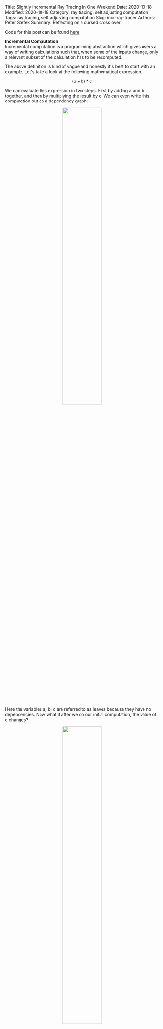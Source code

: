 Title: Slightly Incremental Ray Tracing In One Weekend
Date: 2020-10-18
Modified: 2020-10-18
Category: ray tracing, self adjusting computation
Tags: ray tracing, self adjusting computation
Slug: incr-ray-tracer
Authors: Peter Stefek
Summary: Reflecting on a cursed cross over

Code for this post can be found [here](https://github.com/Mr4k/incremental-ray-tracer)  

**Incremental Computation**  
Incremental computation is a programming abstraction which gives users a way of writing calculations such that, when some of the inputs change, only a relevant subset of the calculation has to be recomputed. 
 
The above definition is kind of vague and honestly it's best to start with an example. Let's take a look at the following mathematical expression.  

$$ (a+b)*c $$  

We can evaluate this expression in two steps. First by adding a and b together, and then by multiplying the result by c. We can even write this computation out as a dependency graph:
<p align="center">
  <img src="/images/incr-ray-tracer/comp-dag.png" width=50%> </img>
</p>
Here the variables a, b, c are referred to as leaves because they have no dependencies. Now what if after we do our initial computation, the value of c changes?
<p align="center">
  <img src="/images/incr-ray-tracer/comp-dag-2.png" width=50%> </img>
</p>
We can see from this graph that since (a+b) does not depend on c, we do not need to recompute it. Now imagine scaling this idea up to larger, more complex expressions. If you are familiar with spreadsheet software, you might have flashbacks to the huge interlinked computations created there. This brings us to a second, more intuitive definition of incremental computation: Microsoft Excel on steroids.
<p align="center">
  <img src="/images/incr-ray-tracer/excel-on-steroids.png" width=50%> </img>
</p>
There are several different frameworks and projects for incremental computation. These include [several](https://github.com/salsa-rs/salsa) [rust](http://adapton.org/) [libraries](https://github.com/lord/anchors), [Facebook's Skip Lang](http://skiplang.com/) and an OCaml library called [Incremental](https://github.com/janestreet/incremental). I chose to play around with Incremental for my experiments, because it seems to be the most battle tested option.

**Pros/Cons**  
So far it may seem like incremental computation frameworks are magical abstractions which allow programmers to write incredibly efficient programs with ease. So why don't we all use them? Well like most things in software, incremental computation frameworks come with a few trade offs.   
Pros:  
  

-  An incremental computation framework provides a simple abstraction around optimizing computations which allow programmers to write more efficiently computable programs with low mental overhead.
- The abstraction provided by these frameworks generalizes well to many different types of problems.

Cons:
 
- The frameworks have non negligible overhead both in speed and memory. We need to make sure the computation is slow enough to justify incrementalizing. If not, the overhead of the framework could dwarf the time it would take to recompute the expression from scratch.
- Similar to the above point, the initial computation of the algorithm will be slower. You need to decide if you will be recomputing often enough to justify this slow down.
- There are always limitations to any particular abstraction. Therefore you will likely be able to come up with a custom algorithm for a specific problem that is much faster than the result you get using an incremental computation framework.

Those interested in exploring these tradeoffs in detail or wanting to peek behind the curtain will enjoy [this talk](https://www.youtube.com/watch?v=G6a5G5i4gQU).

**How do people use Incremental Computation**  
So where are people actually using incremental computation? As far as I know, there are a few different areas where these ideas are being applied:
 
- Finance, especially to deal with large spreadsheet-like calculations. Most finance companies are a little vague about what they actually do, so I don't know too much about this use case.
- Compliers, the rust compiler explored these techniques when building their incremental compilation features.
- Databases, the company Materialize uses technology based on the Timely Dataflow Model developed by Microsoft Research to create a better streaming database.
- User Interface, user interfaces are a perfect place for incremental computation because it's important to figure out which components you actually need to re-render when something on the page changes.

**How people shouldn't use Incremental Computation**  
Now we can get to the fun part. Over the last week, I tried to play around with Incremental (and picked up scraps of OCaml) to get a better idea of how to actually build incremental computations. 
 
Of course the first thing I did was to [break the library](https://github.com/Mr4k/smash-incremental-heap), but after that I decided I wanted to write a small but non trivial project which used it. Since I don't have legions of highly paid quants to create large spreadsheets, I decided that use case was off the table. I felt that building a toy compiler or database would be at least a week long project by itself without incrementalizing it, so I ruled those out as well. I'm also not a huge frontend person, so a ui framework didn't seem appeal to me that much. Instead I decided to try something different:

<p align="center">
  <img src="/images/incr-ray-tracer/in-one-weekend.jpg" width=50%> </img>
</p>

I decided to implement (3/4s of) Peter Shirley's [Ray Tracing in One Weekend tutorial](https://www.realtimerendering.com/raytracing/Ray%20Tracing%20in%20a%20Weekend.pdf) in OCaml and then try to incrementalize a part of the ray tracing step. I will be honest, this experiment was not the most amazing thing in the world, but I think I learned a lot about what not to do with incremental computation. 

Is this a terrible idea? Absolutely! But we can learn a lot but understanding why exactly it's terrible.

So how does the graph based incremental computation I talked about above even fit in with ray tracing? It turns out shooting light rays into space can be thought of as a graph.

First of all let's look the process of tracing one ray of light from observer to light source.

<p align="center">
  <img src="/images/incr-ray-tracer/inital-graph.png" width=75%> </img>
</p>

In the above diagram, we can see a ray of light traced backwards from the viewers eye to a light source. In between, it bounces off of both a red and blue sphere.

<p align="center">
  <img src="/images/incr-ray-tracer/ray-trace-graph.png" width=75%> </img>
</p>

The light blue circles are nodes in an incremental computation graph and the arrows are directed edges between them. Whenever a ray hits an object, a new incremental node is created. This node computes the location of the next bounce by reflecting the incoming ray, and depends on the location and direction of the last bounce. This means that if the direction of a previous ray in the chain changes, all subsequent ray bounces will be recomputed.

 We can also fit additional metadata about our scene into the graph. For example, each object that a light ray hits will have a material associated with it.
 
In my model, these materials have color but also a "fuzziness" parameter that represents how reflective the material is. If the material is perfectly reflective, incoming light rays are reflected so that the angle of incedence is exactly equal to the angle of reflection. Otherwise there is a random jitter applied to the outgoing direction of the ray. The size of this jitter is controlled by the "fuzziness" parameter. 
 
So the material parameters affect the final image color, as well as the direction of the outgoing ray. When the fuzziness of a material changes, we must recast all subsequent rays bouncing off of any objects which use that material. We can represent this dependency in our graph as follows: 

<p align="center">
  <img src="/images/incr-ray-tracer/render-graph-with-materials.png" width=75%> </img>
</p>
In the above graph, if the fuzziness of a material changes, we will recast all subsequent rays.
 
Handling changing material parameters will be the focus of our render. The idea is that after an expensive render, an artist could tweak a few material parameters without having to redraw the entire screen.
 
But what about moving objects around? For this experiment, I decided not to implement this (fairly important) feature because I could not find a way to make it fit as nicely into the abstraction provided by Incremental. If I really wanted to do this, I'd basically just store all the rays inside a spatial acceleration structure like a octree. Then whenever a sphere's position changed, I'd query the set of rays intersecting it before and after it moved. I'd then recompute each of the nodes associated with these rays.  
 
So anyways does this material editing approach actually work? The answer is somewhat.
 
Here's a gif of it in action (in real time)!
<p align="center">
  <img src="/images/incr-ray-tracer/trace-reload.gif" width=50%> </img>
</p>

In the above gif, each material's color and fuzziness parameters are being changed one sphere at a time. Instead of doing a full render each time something changes, Incremental figures out which rays need to be recomputed. The image above looks grainy because I'm casting only about 10 rays per pixel (for reference,  Shirley's code, which this is based off, does 100 rays per pixel). To see why I'm only taking 10 samples per pixel, let's look at some performance numbers: 

<table style="width:90%">
  <tr>
    <th># Rays Cast (x129600)</th>
    <th>Non incremental render time (s) </th>
    <th>Inital incremental render time (s) </th>
    <th>50th percentile edit time (s)</th>
    <th>99th percentile edit time (s)</th>
  </tr>
  <tr>
    <td>1x</td>
    <td>0.864982</td>
    <td>2.475083</td>
    <td>0.010557</td>
    <td>0.077140</td>
  </tr>
  <tr>
    <td>2x</td>
    <td>1.559165</td>
    <td>5.213949</td>
    <td>0.015602</td>
    <td>0.157500</td>
  </tr>
  <tr>
    <td>5x</td>
    <td>4.088101</td>
    <td>12.362720</td>
    <td>0.032054</td>
    <td>0.405897</td>
  </tr>
  <tr>
    <td>10x</td>
    <td>7.763904</td>
    <td>24.869927</td>
    <td>0.088754</td>
    <td>0.901066</td>
  </tr>
  <tr>
    <td>20x</td>
    <td>14.815373</td>
    <td>121.544599</td>
    <td>0.840104</td>
    <td>11.20906</td>
  </tr>
  <tr>
    <td>30x</td>
    <td>19.766822</td>
    <td>311.603921</td>
    <td>1.917536</td>
    <td>24.662991</td>
  </tr>
</table>
</p>
The benchmarks above are all taken on my 2.9 GHz Dual-Core Intel Core i5 2015 Macbook Pro with 8GB of memory. They each used 100 spheres, each with its own unique material. Each sphere's material was changed once and I recorded the time it took to rerender after each sphere's material had changed. Each ray cast bounced a maximum of 10 times through the scene. The non incremental version is my implementation of Peter Shirley's code. Both versions of the code are single threaded.
 
Okay let's talk though this data quickly. The first four rows of the table tell a consistent story. The initial render has about a 3x to 4x overhead and editing a sphere's material results is significantly faster than a full redraw. All the numbers seem to scale linearly with the number of rays cast as expected.
 
But what about the rows after that? Runtime seems to explode in the incremental version. I was really surprised by this result. I don't have a definitive answer to this question but it did make me rethink the overhead that a library like Incremental brings to a program.

**Overhead of Incremental**  
At first glance, accounting for the runtime overhead of Incremental seems like it would be pretty simple. Each node that is fired requires a little bookkeeping on the Incremental side. As far as I know this overhead is typically on the order of ~50-150ns per node on commodity hardware and should grow linearly. The operations we are wrapping are a lot slower than that, so this firing overhead should not be a problem.  
 
While the bookkeeping overhead is minimal, there is a second kind of overhead introduced by using this library. This is the memory overhead. Incremental nodes are not super light weight by themselves. Each node weighs [at least 216 bytes](https://github.com/janestreet/incremental/blob/9b1f4da26fb223da43dc874fc797d39c13f14752/doc/tutorial/part7-optimization.mdx) without counting the data it is pointing to. In our model, we have at least one node per bounce of light. In fact, there were 20,678,306 nodes in the row 5 computation. I didn't think about this memory overhead at first because I was concerned with runtime, not memory usage.  

Of course, things are always more complex than they appear and I think it's possible that the runtime spike from above is caused by the memory overhead. **As a disclaimer, I'm not an expert in profiling, so what say I could be very wrong.**

As far as I understand, the memory that most programs have access to is not real memory, but an abstraction known as virtual memory. That virtual memory is divided into "pages" of about 4KB each (on my computer at least). These pages are typically stored in RAM. But when memory gets tight, the operating system uses a variety of tricks to create the illusion of having more RAM then it really does. These tricks include temporarily storing pages to disk, temporarily swapping entire programs onto disk, and compressing memory in RAM. The drawback of these tricks is a considerable overhead when accessing affected memory.   

Let's assume that a page is always 4K bytes. In that case, about 20 nodes fit into one page. This means if we read all the program's memory *sequentially* we have to read from a different page every 20 nodes, which could incur some kind of extra cost. This is generally not too bad especially. However in the worst case, we could read all the memory in a different order such that we need to read from a different page every time! This could become very expensive if we are low on RAM because we could swap each page in and out of memory up to 20 times (also known as [trashing](https://en.wikipedia.org/wiki/Thrashing_(computer_science)))  

The graph structure of incremental computations means that the nodes we read will likely not be right next to each other in memory, especially in larger graphs. This means that the overhead from swapping memory in and out of RAM could get quite large. This overhead is usually reflected by the number of [page faults](https://developer.apple.com/library/archive/documentation/Performance/Conceptual/ManagingMemory/Articles/AboutMemory.html) that occur. When I investigated, I saw an explosion in [soft page faults](https://developer.apple.com/library/archive/documentation/Performance/Conceptual/ManagingMemory/Articles/AboutMemory.html) between rows 4 and 5 of the table. Scaling to even larger numbers of rays (100x the number in row 1), I eventually saw an explosion of hard page faults as well.   

What about the garbage collector you may ask? In my experiments there was a solid GC overhead but its overall percentage seemed to remain constant. I think that the mark step of the gc was likely dominated by same trashing problem, because it had to walk through the graph structure to check what was reachable.  

While I'm not 100% percent convinced that the memory overhead is reponsible for all of the slowdown I saw, it was interesting to think about.

**Take Aways**  
So was incremental a good fit for ray tracing? It was not the worst idea, but was absolutely not a great idea. For one, ray tracing is better done in high parallel environments, and Incremental is single threaded. A second reason is that ray tracing is a really well studied problem. There are tons of ways to accelerate it, none of which we used. There are even far faster incremental approaches that use of a lot of problem specific domain knowledge.
 
So why did I do this project? For me, it was a good way to play around with the limits of incremental computation. I think I learned a lot about structuring these graph computations and some of the specific pain points of the Incremental library. However I'm still pretty new to all of this so if you have any tips for me I'd love to hear from you!  

Thanks to [Robert Lord](https://lord.io/) for teaching me everything I know about incremental computation and Ilia Demianenko for helping me profile my code.  

Have questions / comments / corrections?  
Get in touch: <a href="mailto:pstefek.dev@gmail.com">pstefek.dev@gmail.com</a>   
